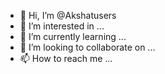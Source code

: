 - 👋 Hi, I’m @Akshatusers
- 👀 I’m interested in ...
- 🌱 I’m currently learning ...
- 💞️ I’m looking to collaborate on ...
- 📫 How to reach me ...

<!---
Akshatusers/Akshatusers is a ✨ special ✨ repository because its `README.md` (this file) appears on your GitHub profile.
You can click the Preview link to take a look at your changes.
--->
